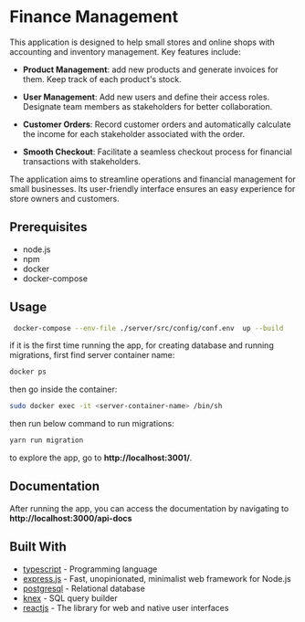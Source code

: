 # Finance Management

This application is designed to help small stores and online shops with accounting and inventory management. Key features include:

* **Product Management**: add new products and generate invoices for them. Keep track of each product's stock.

* **User Management**: Add new users and define their access roles. Designate team members as stakeholders for better collaboration.

* **Customer Orders**: Record customer orders and automatically calculate the income for each stakeholder associated with the order.

* **Smooth Checkout**: Facilitate a seamless checkout process for financial transactions with stakeholders.

The application aims to streamline operations and financial management for small businesses. Its user-friendly interface ensures an easy experience for store owners and customers.



## Prerequisites
* node.js
* npm
* docker
* docker-compose


## Usage

```bash
 docker-compose --env-file ./server/src/config/conf.env  up --build
```
if it is the first time running the app, for creating database and running migrations, first find server container name:

```bash
docker ps
```

then go inside the container:
```bash
sudo docker exec -it <server-container-name> /bin/sh

```
then run below command to run migrations: 
```bash
yarn run migration
```
to explore the app, go to **http://localhost:3001/**.


## Documentation
After running the app, you can access the documentation by navigating to **http://localhost:3000/api-docs**



## Built With
* [typescript](https://www.typescriptlang.org/) - Programming language
* [express.js](https://expressjs.com/) - Fast, unopinionated, minimalist web framework for Node.js
* [postgresql](https://www.postgresql.org/) - Relational database
* [knex](https://knexjs.org/) - SQL query builder
* [reactjs](https://react.dev/) - The library for web and native user interfaces




